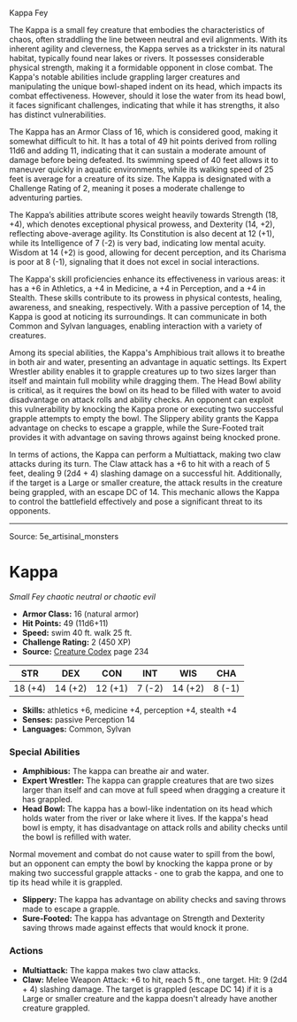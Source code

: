 <MonsterName/>Kappa</MonsterName>
<CreatureType/>Fey</CreatureType>

<summary>The Kappa is a small fey creature that embodies the characteristics of chaos, often straddling the line between neutral and evil alignments. With its inherent agility and cleverness, the Kappa serves as a trickster in its natural habitat, typically found near lakes or rivers. It possesses considerable physical strength, making it a formidable opponent in close combat. The Kappa's notable abilities include grappling larger creatures and manipulating the unique bowl-shaped indent on its head, which impacts its combat effectiveness. However, should it lose the water from its head bowl, it faces significant challenges, indicating that while it has strengths, it also has distinct vulnerabilities.</summary>

<detail>

The Kappa has an Armor Class of 16, which is considered good, making it somewhat difficult to hit. It has a total of 49 hit points derived from rolling 11d6 and adding 11, indicating that it can sustain a moderate amount of damage before being defeated. Its swimming speed of 40 feet allows it to maneuver quickly in aquatic environments, while its walking speed of 25 feet is average for a creature of its size. The Kappa is designated with a Challenge Rating of 2, meaning it poses a moderate challenge to adventuring parties.

The Kappa’s abilities attribute scores weight heavily towards Strength (18, +4), which denotes exceptional physical prowess, and Dexterity (14, +2), reflecting above-average agility. Its Constitution is also decent at 12 (+1), while its Intelligence of 7 (-2) is very bad, indicating low mental acuity. Wisdom at 14 (+2) is good, allowing for decent perception, and its Charisma is poor at 8 (-1), signaling that it does not excel in social interactions.

The Kappa's skill proficiencies enhance its effectiveness in various areas: it has a +6 in Athletics, a +4 in Medicine, a +4 in Perception, and a +4 in Stealth. These skills contribute to its prowess in physical contests, healing, awareness, and sneaking, respectively. With a passive perception of 14, the Kappa is good at noticing its surroundings. It can communicate in both Common and Sylvan languages, enabling interaction with a variety of creatures.

Among its special abilities, the Kappa's Amphibious trait allows it to breathe in both air and water, presenting an advantage in aquatic settings. Its Expert Wrestler ability enables it to grapple creatures up to two sizes larger than itself and maintain full mobility while dragging them. The Head Bowl ability is critical, as it requires the bowl on its head to be filled with water to avoid disadvantage on attack rolls and ability checks. An opponent can exploit this vulnerability by knocking the Kappa prone or executing two successful grapple attempts to empty the bowl. The Slippery ability grants the Kappa advantage on checks to escape a grapple, while the Sure-Footed trait provides it with advantage on saving throws against being knocked prone.

In terms of actions, the Kappa can perform a Multiattack, making two claw attacks during its turn. The Claw attack has a +6 to hit with a reach of 5 feet, dealing 9 (2d4 + 4) slashing damage on a successful hit. Additionally, if the target is a Large or smaller creature, the attack results in the creature being grappled, with an escape DC of 14. This mechanic allows the Kappa to control the battlefield effectively and pose a significant threat to its opponents.</detail>



---

Source: 5e_artisinal_monsters

# Kappa

*Small* *Fey* *chaotic neutral or chaotic evil*

- **Armor Class:** 16 (natural armor)
- **Hit Points:** 49 (11d6+11)
- **Speed:** swim 40 ft. walk 25 ft.
- **Challenge Rating:** 2 (450 XP)
- **Source:** [Creature Codex](https://koboldpress.com/kpstore/product/creature-codex-for-5th-edition-dnd) page 234

| STR | DEX | CON | INT | WIS | CHA |
| --- | --- | --- | --- | --- | --- |
| 18 (+4) | 14 (+2) | 12 (+1) | 7 (-2) | 14 (+2) | 8 (-1) |

- **Skills:** athletics +6, medicine +4, perception +4, stealth +4
- **Senses:** passive Perception 14
- **Languages:** Common, Sylvan

### Special Abilities

- **Amphibious:** The kappa can breathe air and water.
- **Expert Wrestler:** The kappa can grapple creatures that are two sizes larger than itself and can move at full speed when dragging a creature it has grappled.
- **Head Bowl:** The kappa has a bowl-like indentation on its head which holds water from the river or lake where it lives. If the kappa's head bowl is empty, it has disadvantage on attack rolls and ability checks until the bowl is refilled with water. 

Normal movement and combat do not cause water to spill from the bowl, but an opponent can empty the bowl by knocking the kappa prone or by making two successful grapple attacks - one to grab the kappa, and one to tip its head while it is grappled.
- **Slippery:** The kappa has advantage on ability checks and saving throws made to escape a grapple.
- **Sure-Footed:** The kappa has advantage on Strength and Dexterity saving throws made against effects that would knock it prone.

### Actions

- **Multiattack:** The kappa makes two claw attacks.
- **Claw:** Melee Weapon Attack: +6 to hit, reach 5 ft., one target. Hit: 9 (2d4 + 4) slashing damage. The target is grappled (escape DC 14) if it is a Large or smaller creature and the kappa doesn't already have another creature grappled.





